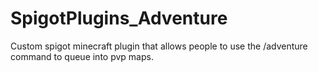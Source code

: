 # SpigotPlugins_Adventure
Custom spigot minecraft plugin that allows people to use the /adventure command to queue into pvp maps.
